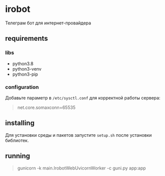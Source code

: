 # irobot
Телеграм бот для интернет-провайдера

## requirements
### libs
* python3.8
* python3-venv
* python3-pip

### configuration
Добавьте параметр в `/etc/sysctl.conf` для корректной работы сервера:
> net.core.somaxconn=65535

## installing
Для установки среды и пакетов запустите `setup.sh` после установки библиотек.

## running
> gunicorn -k main.IrobotWebUvicornWorker -c guni.py app:app
